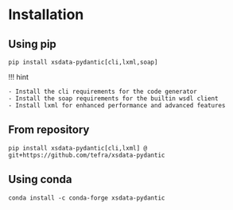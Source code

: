 # Installation

## Using pip

```console
pip install xsdata-pydantic[cli,lxml,soap]
```

!!! hint

    - Install the cli requirements for the code generator
    - Install the soap requirements for the builtin wsdl client
    - Install lxml for enhanced performance and advanced features

## From repository

```console
pip install xsdata-pydantic[cli,lxml] @ git+https://github.com/tefra/xsdata-pydantic
```

## Using conda

```console
conda install -c conda-forge xsdata-pydantic
```
